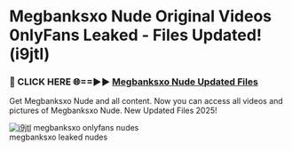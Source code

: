 # Megbanksxo Nude Original Videos 0nlyFans Leaked - Files Updated! (i9jtl)

<h3>🔴 CLICK HERE 🌐==►► <a href="https://tinyurl.com/5h6xmrr3" rel="nofollow">Megbanksxo Nude Updated Files</a></h3>

Get Megbanksxo Nude and all content. Now you can access all videos and pictures of Megbanksxo Nude. New Updated Files 2025!

[![i9jtl](https://i.imgur.com/KVD873Z.gif)](https://tinyurl.com/5h6xmrr3)
megbanksxo onlyfans nudes<br>
megbanksxo leaked nudes